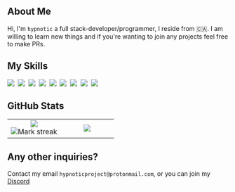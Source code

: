 ## About Me

Hi, I'm `hypnotic` a full stack-developer/programmer, I reside from 🇨🇦. I am willing to learn new things and if you're wanting to join any projects feel free to make PRs.
## My Skills

<img src="https://img.shields.io/badge/C++-%2300599C.svg?logo=c%2B%2B&logoColor=white"> 
<img src="https://img.shields.io/badge/C-00599C?logo=c&logoColor=white"> 
<img src="https://img.shields.io/badge/HTML-%23E34F26.svg?logo=html5&logoColor=white"> 
<img src="https://img.shields.io/badge/Python-3776AB?logo=python&logoColor=fff"> 
<img src="https://img.shields.io/badge/Lua-%232C2D72.svg?logo=lua&logoColor=white"> 
<img src="https://img.shields.io/badge/JavaScript-F7DF1E?logo=javascript&logoColor=000"> 
<img src="https://img.shields.io/badge/Node.js-6DA55F?logo=node.js&logoColor=white"> 
<img src="https://img.shields.io/badge/MongoDB-%234ea94b.svg?logo=mongodb&logoColor=white"> 
<img src="https://img.shields.io/badge/-Assembly-000?&logo=assemblyscript">

## GitHub Stats

<table><tbody><tr border="none"><td width="50%" align="center">
<img align="center" src="https://readme-stats-fork-mauve.vercel.app/api/?username=blueflagss&theme=dark&show_icons=true&count_private=true"><br>
<img alt="Mark streak" src="https://github-readme-streak-stats-five-roan.vercel.app?user=blueflagss&theme=dark"></td><td width="50%" align="center">
<img align="center" src="https://readme-stats-fork-mauve.vercel.app/api/top-langs/?username=blueflagss&theme=dark&hide_border=false&no-bg=true&no-frame=true&langs_count=6"></td></tr></tbody></table>

## Any other inquiries?
Contact my email `hypnoticproject@protonmail.com`, or you can join my [Discord](https://discord.gg/kDCUsgYCsF)
